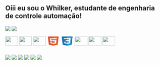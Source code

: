 ## Oiii eu sou o Whilker, estudante de engenharia de controle automação!

<div style="display: inline_block">
    <img align="center" height="170vw" src="https://github-readme-stats.vercel.app/api?username=Whilker-silva&theme=transparent&hide=prs,contribs"/>
    <img align="center" height="170vw" src="https://github-readme-stats.vercel.app/api/top-langs/?username=Whilker-silva&theme=transparent&layout=compact"/>
</div>


<div style="display: inline_block" style="margin: auto"><br>
   <img align="center" height="30" width="40" src="https://cdn.jsdelivr.net/gh/devicons/devicon/icons/java/java-original.svg">    
  <img align="center" height="30" width="40" src="https://cdn.jsdelivr.net/gh/devicons/devicon/icons/cplusplus/cplusplus-original.svg">   
  <img align="center" height="30" width="40" src="https://cdn.jsdelivr.net/gh/devicons/devicon/icons/arduino/arduino-original-wordmark.svg">     
  <img align="center" height="30" width="40" src="https://raw.githubusercontent.com/devicons/devicon/master/icons/html5/html5-original.svg">
  <img align="center" height="30" width="40" src="https://raw.githubusercontent.com/devicons/devicon/master/icons/css3/css3-original.svg">
  <img align="center" height="30" width="40" src="https://cdn.jsdelivr.net/gh/devicons/devicon/icons/javascript/javascript-original.svg">
  <img align="center" height="30" width="40" src="https://cdn.jsdelivr.net/gh/devicons/devicon/icons/git/git-plain-wordmark.svg">
  <img align="center" height="30" width="40" src="https://cdn.jsdelivr.net/gh/devicons/devicon/icons/matlab/matlab-original.svg">

</div>
  
  ##
 
<div> 
  <a href="https://www.youtube.com/channel/UC_-uuuZbY0AAt9CViNzvc-Q" target="_blank"><img src="https://img.shields.io/badge/YouTube-FF0000?style=for-the-badge&logo=youtube&logoColor=white" target="_blank"></a>
  <a href="https://instagram.com/rafaballerini" target="_blank"><img src="https://img.shields.io/badge/-Instagram-%23E4405F?style=for-the-badge&logo=instagram&logoColor=white" target="_blank"></a>
 	<a href="https://www.twitch.tv/rafaballerinii" target="_blank"><img src="https://img.shields.io/badge/Twitch-9146FF?style=for-the-badge&logo=twitch&logoColor=white" target="_blank"></a>
 <a href="https://discord.gg/wagxzStdcR" target="_blank"><img src="https://img.shields.io/badge/Discord-7289DA?style=for-the-badge&logo=discord&logoColor=white" target="_blank"></a> 
  <a href = "mailto:contatorafaballerini@gmail.com"><img src="https://img.shields.io/badge/-Gmail-%23333?style=for-the-badge&logo=gmail&logoColor=white" target="_blank"></a>
  <a href="https://www.linkedin.com/in/rafaella-ballerini-45875016a" target="_blank"><img src="https://img.shields.io/badge/-LinkedIn-%230077B5?style=for-the-badge&logo=linkedin&logoColor=white" target="_blank"></a> 
  
</div>
